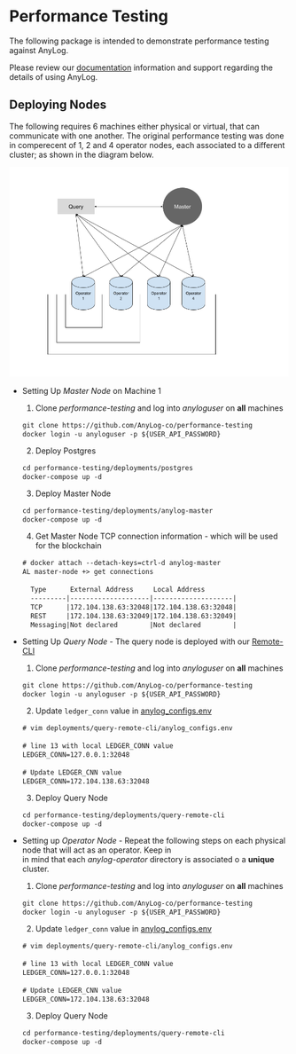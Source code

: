 # Performance Testing 

The following package is intended to demonstrate performance testing against AnyLog. 

Please review our [documentation](https://github.com/AnyLog-co/documentation) information and support regarding the 
details of using AnyLog. 


## Deploying Nodes
The following requires 6 machines either physical or virtual, that can communicate with one another. The original 
performance testing was done in comperecent of 1, 2 and 4 operator nodes, each associated to a different cluster; as 
shown in the diagram below. 

![peformance diagram](Performance_Testing_Diagram.png)


* Setting Up _Master Node_ on Machine 1 
  1. Clone _performance-testing_ and log into _anyloguser_ on **all** machines
  ```shell
  git clone https://github.com/AnyLog-co/performance-testing
  docker login -u anyloguser -p ${USER_API_PASSWORD}
  ```
  2. Deploy Postgres 
  ```shell
  cd performance-testing/deployments/postgres 
  docker-compose up -d    
  ```
  3. Deploy Master Node
    ```shell
    cd performance-testing/deployments/anylog-master 
    docker-compose up -d 
    ```
  4. Get Master Node TCP connection information - which will be used for the blockchain
  ```anylog
  # docker attach --detach-keys=ctrl-d anylog-master 
  AL master-node +> get connections 

    Type      External Address     Local Address        
    ---------|--------------------|--------------------|
    TCP      |172.104.138.63:32048|172.104.138.63:32048|
    REST     |172.104.138.63:32049|172.104.138.63:32049|
    Messaging|Not declared        |Not declared        |
  ```
  

* Setting Up _Query Node_ - The query node is deployed with our [Remote-CLI](https://github.com/AnyLog-co/documentation/blob/master/northbound%20connectors/remote_cli.md)
  1. Clone _performance-testing_ and log into _anyloguser_ on **all** machines
  ```shell
  git clone https://github.com/AnyLog-co/performance-testing
  docker login -u anyloguser -p ${USER_API_PASSWORD}
  ```
  2. Update `ledger_conn` value in [anylog_configs.env](deployments/query-remote-cli/anylog_configs.env) 
  ```dotenv
  # vim deployments/query-remote-cli/anylog_configs.env
  
  # line 13 with local LEDGER_CONN value 
  LEDGER_CONN=127.0.0.1:32048
  
  # Update LEDGER_CNN value
  LEDGER_CONN=172.104.138.63:32048
  ```
  3. Deploy Query Node
  ```shell
  cd performance-testing/deployments/query-remote-cli 
  docker-compose up -d 
  ```
  

* Setting up _Operator Node_ - Repeat the following steps on each physical node that will act as an operator. Keep in  
in mind that each _anylog-operator_ directory is associated o a **unique** cluster.  
  1. Clone _performance-testing_ and log into _anyloguser_ on **all** machines
  ```shell
  git clone https://github.com/AnyLog-co/performance-testing
  docker login -u anyloguser -p ${USER_API_PASSWORD}
  ```
  2. Update `ledger_conn` value in [anylog_configs.env](deployments/anylog-operator1/anylog_config.env) 
  ```dotenv
  # vim deployments/query-remote-cli/anylog_configs.env
  
  # line 13 with local LEDGER_CONN value 
  LEDGER_CONN=127.0.0.1:32048
  
  # Update LEDGER_CNN value
  LEDGER_CONN=172.104.138.63:32048
  ```
  3. Deploy Query Node
  ```shell
  cd performance-testing/deployments/query-remote-cli 
  docker-compose up -d 
  ```
  

